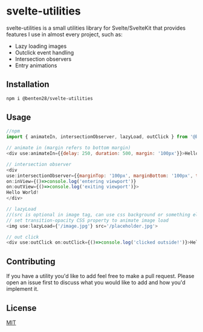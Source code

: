 # svelte-utilities

svelte-utilities is a small utilities library for Svelte/SvelteKit that provides features I use in almost every project, such as:

* Lazy loading images
* Outclick event handling
* Intersection observers
* Entry animations

## Installation

```bash
npm i @benten28/svelte-utilities
```

## Usage

```javascript
//npm
import { animateIn, intersectionObserver, lazyLoad, outClick } from '@benten28/svelte-utilities'

// animate in (margin refers to bottom margin)
<div use:animateIn={{delay: 250, duration: 500, margin: '100px'}}>Hello World!</div>

// intersection observer
<div 
use:intersectionObserver={{marginTop: '100px', marginBottom: '100px', threshold: 0}}
on:inView={()=>console.log('entering viewport')}
on:outView={()=>console.log('exiting viewport')}>
Hello World!
</div>

// lazyLoad
//(src is optional in image tag, can use css background or something else as a placeholder)
// set transition-opacity CSS property to animate image load
<img use:lazyLoad={'/image.jpg'} src='/placeholder.jpg'>

// out click 
<div use:outClick on:outClick={()=>console.log('clicked outside!')}>Hello World!</div>
```

## Contributing
If you have a utility you'd like to add feel free to make a pull request. Please open an issue first to discuss what you would like to add and how you'd implement it.

## License
[MIT](https://choosealicense.com/licenses/mit/)